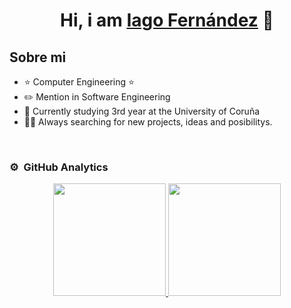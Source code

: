 <div align="center">
<h1 align="center">Hi, i am <a href="https://iago-fernandezb">Iago Fernández</a> 👋</h1>
</div>

## Sobre mi

- ⭐ Computer Engineering ⭐ 
- ✏️ Mention in Software Engineering
- 📗 Currently studying 3rd year at the University of Coruña
- 🧑‍🏫 Always searching for new projects, ideas and posibilitys.
<br>
                                                                             

### ⚙️ &nbsp;GitHub Analytics

<p align="center">
<a href="https://github.com/iago-fernandezb">
    <img height="180em" src="https://github-readme-stats.vercel.app/api?username=iago-fernandezb&show_icons=true&theme=algolia&include_all_commits=true"/>
    <img height="180em" src="https://github-readme-stats.vercel.app/api/top-langs/?username=iago-fernandezb&layout=compact&langs_count=8&theme=algolia"/>
</a>
</p>
